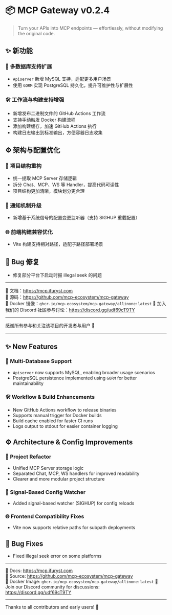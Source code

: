 # 📦 MCP Gateway v0.2.4

> Turn your APIs into MCP endpoints — effortlessly, without modifying the original code.

## ✨ 新功能

### 🧩 多数据库支持扩展
- `Apiserver` 新增 MySQL 支持，适配更多用户场景
- 使用 `GORM` 实现 PostgreSQL 持久化，提升可维护性与扩展性

### 🛠 工作流与构建支持增强
- 新增发布二进制文件的 GitHub Actions 工作流
- 支持手动触发 Docker 构建流程
- 添加构建缓存，加速 GitHub Actions 执行
- 构建日志输出到标准输出，方便容器日志收集

## ⚙️ 架构与配置优化

### 🧱 项目结构重构
- 统一提取 MCP Server 存储逻辑
- 拆分 Chat、MCP、WS 等 Handler，提高代码可读性
- 项目结构更加清晰，模块划分更合理

### 📡 通知机制升级
- 新增基于系统信号的配置变更监听器（支持 SIGHUP 重载配置）

### 🌐 前端构建兼容优化
- Vite 构建支持相对路径，适配子路径部署场景

## 🐞 Bug 修复

- 修复部分平台下启动时报 illegal seek 的问题

---

📘 文档：https://mcp.ifuryst.com  
🐙 源码：https://github.com/mcp-ecosystem/mcp-gateway  
🐳 Docker 镜像：`ghcr.io/mcp-ecosystem/mcp-gateway/allinone:latest`
💬 加入我们的 Discord 社区参与讨论：https://discord.gg/udf69cT9TY

---

感谢所有参与和关注该项目的开发者与用户 💖

---

## ✨ New Features

### 🧩 Multi-Database Support
- `Apiserver` now supports MySQL, enabling broader usage scenarios
- PostgreSQL persistence implemented using `GORM` for better maintainability

### 🛠 Workflow & Build Enhancements
- New GitHub Actions workflow to release binaries
- Supports manual trigger for Docker builds
- Build cache enabled for faster CI runs
- Logs output to stdout for easier container logging

## ⚙️ Architecture & Config Improvements

### 🧱 Project Refactor
- Unified MCP Server storage logic
- Separated Chat, MCP, WS handlers for improved readability
- Clearer and more modular project structure

### 📡 Signal-Based Config Watcher
- Added signal-based watcher (SIGHUP) for config reloads

### 🌐 Frontend Compatibility Fixes
- Vite now supports relative paths for subpath deployments

## 🐞 Bug Fixes

- Fixed illegal seek error on some platforms

---

📘 Docs: https://mcp.ifuryst.com  
🐙 Source: https://github.com/mcp-ecosystem/mcp-gateway  
🐳 Docker Image: `ghcr.io/mcp-ecosystem/mcp-gateway/allinone:latest`
💬 Join our Discord community for discussions: https://discord.gg/udf69cT9TY

---

Thanks to all contributors and early users! 💖


